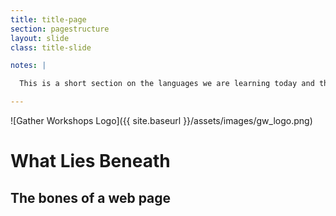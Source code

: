 ```yaml
---
title: title-page
section: pagestructure
layout: slide
class: title-slide

notes: |

  This is a short section on the languages we are learning today and the role they play.

---
```


![Gather Workshops Logo]({{ site.baseurl }}/assets/images/gw_logo.png)

# What Lies Beneath
## The bones of a web page

